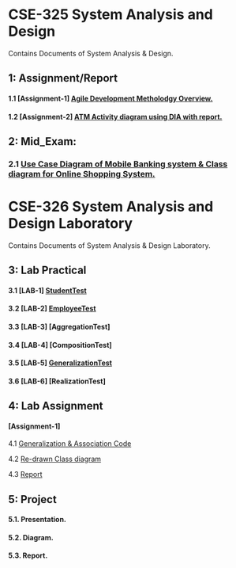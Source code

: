 # CSE-325 System Analysis and Design
Contains Documents of System Analysis & Design. 

## 1: Assignment/Report
#### 1.1 [Assignment-1]    [Agile Development Metholodgy Overview.](https://github.com/MinulHassanLizon/System-Analysis-and-Design/blob/MinulHassanLizon-Assignment-1/Agile%20development.pdf/)
#### 1.2 [Assignment-2]    [ATM Activity diagram using DIA with report.](https://github.com/MinulHassanLizon/System-Analysis-and-Design/blob/MinulHassanLizon-Assignment-1/ATM%20Activity%20diagram%20using%20DIA%20with%20report.pdf/)
## 2: Mid_Exam:
### 2.1 [Use Case Diagram of Mobile Banking system & Class diagram for Online Shopping System.](https://github.com/MinulHassanLizon/System-Analysis-and-Design/blob/MinulHassanLizon-Assignment-1/Mid_lizon.pdf)

# CSE-326 System Analysis and Design Laboratory 
Contains Documents of System Analysis & Design Laboratory. 

## 3: Lab Practical
#### 3.1 [LAB-1]   [StudentTest](https://github.com/MinulHassanLizon/System-Analysis-and-Design/tree/MinulHassanLizon-Assignment-1/Lab_1/StudentTest/)

#### 3.2 [LAB-2]   [EmployeeTest](https://github.com/MinulHassanLizon/System-Analysis-and-Design/tree/MinulHassanLizon-Assignment-1/Lab_2/EmployeeTest)

#### 3.3 [LAB-3]    [AggregationTest]

#### 3.4 [LAB-4]    [CompositionTest]

#### 3.5 [LAB-5]     [GeneralizationTest](https://github.com/MinulHassanLizon/System-Analysis-and-Design/tree/MinulHassanLizon-Assignment-1/Lab%205/)

#### 3.6 [LAB-6]    [RealizationTest]


## 4: Lab Assignment
#### [Assignment-1]
4.1 [Generalization & Association Code](https://github.com/MinulHassanLizon/System-Analysis-and-Design/tree/MinulHassanLizon-Assignment-1/Lab_Assignment%201/Association/)

4.2 [Re-drawn Class diagram](https://github.com/MinulHassanLizon/System-Analysis-and-Design/blob/MinulHassanLizon-Assignment-1/Lab_Assignment%201/Class%20diagram.png)

4.3 [Report](https://github.com/MinulHassanLizon/System-Analysis-and-Design/blob/MinulHassanLizon-Assignment-1/Lab_Assignment%201/Generalization%20%26%20Association.pdf/)


## 5: Project 
#### 5.1. Presentation.
#### 5.2. Diagram.
#### 5.3. Report.

